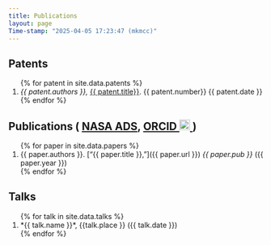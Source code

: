 ```yaml
---
title: Publications
layout: page
Time-stamp: "2025-04-05 17:23:47 (mkmcc)"
---
```



Patents
-------

<ol reversed class="publist">
{% for patent in site.data.patents %}
    <li>
    <i>{{ patent.authors }},</i> 
    <a href="{{ patent.url }}" target="blank">{{ patent.title}}</a>. 
    {{ patent.number}} {{ patent.date }}
    </li>
{% endfor %}
</ol>



<!-- no easy way to do this in markdown, i don't think... -->
<h2>
Publications
(
<a href="https://ui.adsabs.harvard.edu/public-libraries/mwmNbnbJTXqQZahtQBn9BQ" target="blank">NASA ADS</a>,
<a href="https://orcid.org/0000-0003-4531-7733" target="blank">
    ORCID
    <img src="https://orcid.org/sites/default/files/images/orcid_16x16.png"
    style="width: 1em; "
    alt="ORCID iD icon"/>
    <!-- https://orcid.org/0000-0003-4531-7733 -->
</a>
)
</h2>

<!-- <a id="cy-effective-orcid-url" -->
<!--     class="underline" -->
<!--     href="https://orcid.org/0000-0003-4531-7733" -->
<!--     target="orcid.widget" -->
<!--     rel="me noopener noreferrer" -->
<!--     style="vertical-align: top"> -->
<!--     <img src="https://orcid.org/sites/default/files/images/orcid_16x16.png" -->
<!--     style="width: 1em; margin-inline-start: 0.5em" -->
<!--     alt="ORCID iD icon"/> -->
<!--     https://orcid.org/0000-0003-4531-7733 -->
<!-- </a> -->

<ol reversed class="publist">
{% for paper in site.data.papers %}
  <li markdown="span">
    {{ paper.authors }}. [“{{ paper.title }},”]({{ paper.url }}) <i>{{ paper.pub }}</i> ({{ paper.year }})
  </li>
{% endfor %}
</ol>



Talks
-----

<ol reversed>
{% for talk in site.data.talks %}
  <li markdown="span">
    *{{ talk.name }}*, {{talk.place }} ({{ talk.date }})
  </li>  
{% endfor %}
</ol>
